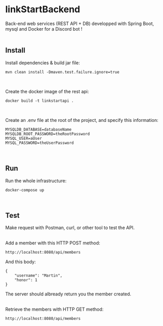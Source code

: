 # linkStartBackend
Back-end web services (REST API + DB) developped with Spring Boot, mysql and Docker for a Discord bot !  
<br>

## Install
Install dependencies & build jar file:  
```
mvn clean install -Dmaven.test.failure.ignore=true
```
<br>

Create the docker image of the rest api:  
```
docker build -t linkstartapi .
```
<br>

Create an .env file at the root of the project, and specify this information:
```
MYSQLDB_DATABASE=databaseName
MYSQLDB_ROOT_PASSWORD=theRootPassword
MYSQL_USER=aUser
MYSQL_PASSWORD=theUserPassword
```
<br>

## Run
Run the whole infrastructure:  
```
docker-compose up
```
<br>

## Test
Make request with Postman, curl, or other tool to test the API.
<br>
<br>

Add a member with this HTTP POST method:
```
http://localhost:8080/api/members
```
And this body:
```
{
    "username": "Martin",
    "honor": 1
}
```
The server should albready return you the member created.
<br>
<br>

Retrieve the members with HTTP GET method:
```
http://localhost:8080/api/members
```
